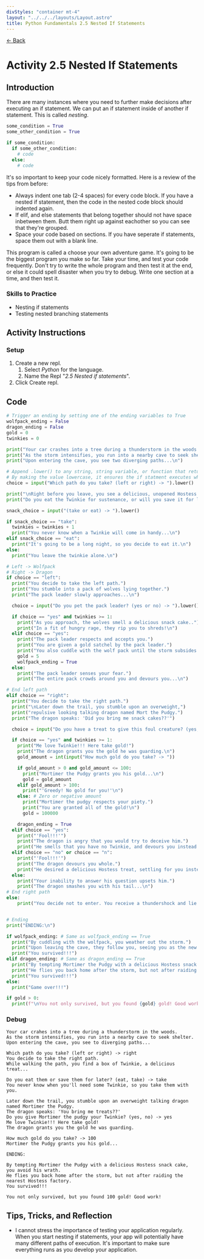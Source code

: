 ```yaml
---
divStyles: "container mt-4"
layout: "../../../layouts/Layout.astro"
title: Python Fundamentals 2.5 Nested If Statements
---
```


[← Back](/courses/python-fundamentals/)

# Activity 2.5 Nested If Statements

## Introduction

There are many instances where you need to further make decisions after executing an if statement. We can put an if statement inside of another if statement. This is called _nesting_.

```python
some_condition = True
some_other_condition = True

if some_condition:
  if some_other_condition:
    # code
  else:
    # code
```

It's so important to keep your code nicely formatted. Here is a review of the tips from before:

- Always indent one tab (2-4 spaces) for every code block. If you have a nested if statement, then the code in the nested code block should indented again.
- If elif, and else statements that belong together should not have space inbetween them. Butt them right up against eachother so you can see that they're grouped.
- Space your code based on sections. If you have seperate if statements, space them out with a blank line.

This program is called a choose your own adventure game. It's going to be the biggest program you make so far. Take your time, and test your code frequently. Don't try to write the whole program and then test it at the end, or else it could spell disaster when you try to debug. Write one section at a time, and then test it.

### Skills to Practice

- Nesting if statements
- Testing nested branching statements

## Activity Instructions

### Setup

1. Create a new repl.
   1. Select _Python_ for the language.
   2. Name the Repl "_2.5 Nested if statements_".
2. Click Create repl.

## Code

```python
# Trigger an ending by setting one of the ending variables to True
wolfpack_ending = False
dragon_ending = False
gold = 0
twinkies = 0

print("Your car crashes into a tree during a thunderstorm in the woods.")
print("As the storm intensifies, you run into a nearby cave to seek shelter.")
print("Upon entering the cave, you see two diverging paths...\n")

# Append .lower() to any string, string variable, or function that returns a string.
# By making the value lowercase, it ensures the if statment executes whether they type "Left" or "left".
choice = input("Which path do you take? (left or right) -> ").lower()

print("\nRight before you leave, you see a delicious, unopened Hostess Twinkie.")
print("Do you eat the Twinkie for sustenance, or will you save it for later?")

snack_choice = input("(take or eat) -> ").lower()

if snack_choice == "take":
  twinkies = twinkies + 1
  print("You never know when a Twinkie will come in handy...\n")
elif snack_choice == "eat":
  print("It's going to be a long night, so you decide to eat it.\n")
else:
  print("You leave the twinkie alone.\n")

# Left -> Wolfpack
# Right -> Dragon
if choice == "left":
  print("You decide to take the left path.")
  print("You stumble into a pack of wolves lying together.")
  print("The pack leader slowly approaches...\n")

  choice = input("Do you pet the pack leader? (yes or no) -> ").lower()

  if choice == "yes" and twinkies >= 1:
    print("As you approach, the wolves smell a delicious snack cake..")
    print("In a fit of hungry rage, they rip you to shreds!\n")
  elif choice == "yes":
    print("The pack leader respects and accepts you.")
    print("You are given a gold satchel by the pack leader.")
    print("You also cuddle with the wolf pack until the storm subsides...\n")
    gold = 5
    wolfpack_ending = True
  else:
    print("The pack leader senses your fear.")
    print("The entire pack crowds around you and devours you...\n")

# End left path
elif choice == "right":
  print("You decide to take the right path.")
  print("\nLater down the trail, you stumble upon an overweight,")
  print("repulsive looking talking dragon named Mort the Pudgy.")
  print("The dragon speaks: 'Did you bring me snack cakes??'")

  choice = input("Do you have a treat to give this foul creature? (yes, no) -> ")

  if choice == "yes" and twinkies >= 1:
    print("Me love Twinkie!!! Here take gold!")
    print("The dragon grants you the gold he was guarding.\n")
    gold_amount = int(input("How much gold do you take? -> "))

    if gold_amount > 0 and gold_amount <= 100:
      print("Mortimer the Pudgy grants you his gold...\n")
      gold = gold_amount
    elif gold_amount > 100:
      print("'Greedy! No gold for you!'\n")
    else: # Zero or negative amount
      print("Mortimer the pudgy respects your piety.")
      print("You are granted all of the gold!\n")
      gold = 100000

    dragon_ending = True
  elif choice == "yes":
    print("'Fool!!!'")
    print("The dragon is angry that you would try to deceive him.")
    print("He smells that you have no Twinkie, and devours you instead...")
  elif choice == "no" or choice == "n":
    print("'Fool!!!'")
    print("The dragon devours you whole.")
    print("He desired a delicious Hostess treat, settling for you instead...\n")
  else:
    print("Your inability to answer his question upsets him.")
    print("The dragon smashes you with his tail...\n")
# End right path
else:
    print("You decide not to enter. You receive a thundershock and lie in the storm...\n")


# Ending
print("ENDING:\n")

if wolfpack_ending: # Same as wolfpack_ending == True
  print("By cuddling with the wolfpack, you weather out the storm.")
  print("Upon leaving the cave, they follow you, seeing you as the new pack leader.")
  print("You survived!!!")
elif dragon_ending: # Same as dragon_ending == True
  print("By tempting Mortimer the Pudgy with a delicious Hostess snack cake, you avoid his wrath.")
  print("He flies you back home after the storm, but not after raiding the nearest Hostess factory.")
  print("You survived!!!")
else:
  print("Game over!!!")

if gold > 0:
  print(f"\nYou not only survived, but you found {gold} gold! Good work!")
```

### Debug

```
Your car crahes into a tree during a thunderstorm in the woods.
As the storm intensifies, you run into a nearby cave to seek shelter.
Upon entering the cave, you see to diverging paths...

Which path do you take? (left or right) -> right
You decide to take the right path.
While walking the path, you find a box of Twinkie, a delicious treat...

Do you eat them or save them for later? (eat, take) -> take
You never know when you'll need some Twinkie, so you take them with you.

Later down the trail, you stumble upon an overweight talking dragon named Mortimer the Pudgy.
The dragon speaks: 'You bring me treats??'
Do you give Mortimer the pudgy your Twinkie? (yes, no) -> yes
Me love Twinkie!!! Here take gold!
The dragon grants you the gold he was guarding.

How much gold do you take? -> 100
Mortimer the Pudgy grants you his gold...

ENDING:

By tempting Mortimer the Pudgy with a delicious Hostess snack cake, you avoid his wrath.
He flies you back home after the storm, but not after raiding the nearest Hostess factory.
You survived!!!

You not only survived, but you found 100 gold! Good work!
```

## Tips, Tricks, and Reflection

- I cannot stress the importance of testing your application regularly. When you start nesting if statements, your app will potentially have many different paths of execution. It's important to make sure everything runs as you develop your application.
